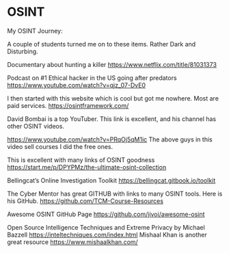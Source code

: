 # OSINT
My OSINT Journey: 

A couple of students turned me on to these items. Rather Dark and Disturbing.

Documentary about hunting a killer
https://www.netflix.com/title/81031373

Podcast on #1 Ethical hacker in the US going after predators
https://www.youtube.com/watch?v=qjz_07-DvE0

I then started with this website which is cool but got me nowhere. Most are paid services.
https://osintframework.com/

David Bombai is a top YouTuber. This link is excellent, and his channel has other OSINT videos.

https://www.youtube.com/watch?v=PRqOj5qM1ic
The above guys in this video sell courses I did the free ones. 

This is excellent with many links of OSINT goodness
https://start.me/p/DPYPMz/the-ultimate-osint-collection

Bellingcat’s Online Investigation Toolkit
https://bellingcat.gitbook.io/toolkit 

The Cyber Mentor has great GITHUB with links to many OSINT tools.
Here is his GitHub.
https://github.com/TCM-Course-Resources

Awesome OSINT GitHub Page
https://github.com/jivoi/awesome-osint

Open Source Intelligence Techniques and Extreme Privacy by Michael Bazzell
https://inteltechniques.com/index.html
Mishaal Khan is another great resource
https://www.mishaalkhan.com/

